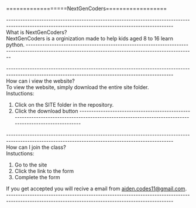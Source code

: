 ==================NextGenCoders==================

--------​---------------------------------------------------------------------------------------------------------------------------------------------  
What is NextGenCoders?  
NextGenCoders is a orginization made to help kids aged 8 to 16 learn python.
--------​---------------------------------------------------------------------------------------------------------------------------------------------  

-------​----------------------------------------------------------------------------------------------------------------------------------------------  
How can i view the website?  
To view the website, simply download the entire site folder.  
Instuctions:  
1. Click on the SITE folder in the repository.  
2. Click the download button
-------​----------------------------------------------------------------------------------------------------------------------------------------------  

-------​----------------------------------------------------------------------------------------------------------------------------------------------  
How can I join the class?  
Instuctions:  
1. Go to the site  
2. Click the link to the form  
3. Complete the form  
  
If you get accepted you will recive a email from aiden.codes11@gmail.com.
--------​---------------------------------------------------------------------------------------------------------------------------------------------  
